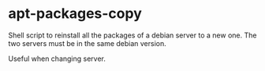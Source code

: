 # apt-packages-copy
Shell script to reinstall all the packages of a debian server to a new one. The two servers must be in the same debian version.

Useful when changing server.
